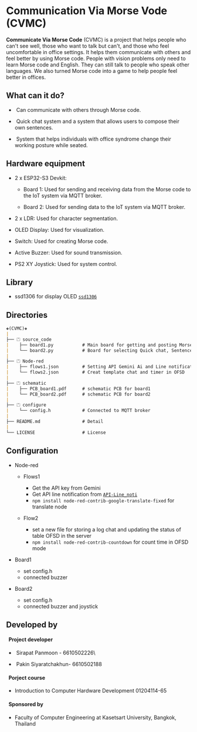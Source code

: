 # Communication Via Morse Vode (CVMC)

<b>Communicate Via Morse Code</b> (CVMC) is a project that helps people who can't see well, those who want to talk but can't, and those who feel uncomfortable in office settings. It helps them communicate with others and feel better by using Morse code. People with vision problems only need to learn Morse code and English. They can still talk to people who speak other languages. We also turned Morse code into a game to help people feel better in offices.

## What can it do?
- &nbsp;Can communicate with others through Morse code.
+ &nbsp;Quick chat system and a system that allows users to compose their own sentences.
- &nbsp;System that helps individuals with office syndrome change their working posture while seated.

## Hardware equipment
+ 2 x ESP32-S3 Devkit:
  - Board 1: Used for sending and receiving data from the Morse code to the IoT system via MQTT broker.
    
  - Board 2: Used for sending data to the IoT system via MQTT broker.
    
+ 2 x LDR: Used for character segmentation.
  
+ OLED Display: Used for visualization.
  
+ Switch: Used for creating Morse code.
  
+ Active Buzzer: Used for sound transmission.

+ PS2 XY Joystick: Used for system control.

## Library
- ssd1306 for display OLED [`ssd1306`](https://github.com/micropython/micropython-esp32/blob/esp32/drivers/display/ssd1306.py)

## Directories
```md
❖(CVMC)❖
|
├── ⏍ source_code 
|    ├── board1.py           # Main board for getting and posting Morse code
|    └── board2.py           # Board for selecting Quick chat, Sentence, and OFSD mode
|
├── ⏍ Node-red
|    ├── flows1.json         # Setting API Gemini Ai and Line notification
|    └── flows2.json         # Creat template chat and timer in OFSD
|
├── ⏍ schematic
|    ├── PCB_board1.pdf      # schematic PCB for board1
|    └── PCB_board2.pdf      # schematic PCB for board2
|
├── ⏍ configure
|    └── config.h            # Connected to MQTT broker
|
├── README.md                # Detail
|
└── LICENSE                  # License
```
## Configuration

- Node-red
    - Flows1
      - Get the API key from Gemini
      - Get API line notification from [`API-Line_noti`](https://notify-bot.line.me/doc/en/)
      - `npm install node-red-contrib-google-translate-fixed` for translate node
        
    - Flow2
      - set a new file for storing a log chat and updating the status of table OFSD in the server
      - `npm install node-red-contrib-countdown` for count time in OFSD mode

- Board1
    - set config.h
    - connected buzzer
  
- Board2
    - set config.h
    - connected buzzer and joystick

## Developed by

#### &nbsp;&nbsp;<b>Project developer</b>
- &nbsp;Sirapat Panmoon - 6610502226\
+ &nbsp;Pakin Siyaratchakhun- 6610502188

#### &nbsp;&nbsp;<b>Porject course</b>
- Introduction to Computer Hardware Development 01204114-65
#### &nbsp;&nbsp;<b>Sponsored by</b>
- Faculty of Computer Engineering at Kasetsart University, Bangkok, Thailand






